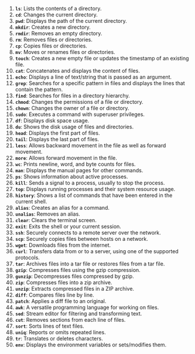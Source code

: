 1. **`ls`**: Lists the contents of a directory.
2. **`cd`**: Changes the current directory.
3. **`pwd`**: Displays the path of the current directory.
4. **`mkdir`**: Creates a new directory.
5. **`rmdir`**: Removes an empty directory.
6. **`rm`**: Removes files or directories.
7. **`cp`**: Copies files or directories.
8. **`mv`**: Moves or renames files or directories.
9. **`touch`**: Creates a new empty file or updates the timestamp of an existing file.
10. **`cat`**: Concatenates and displays the content of files.
11. **`echo`**: Displays a line of text/string that is passed as an argument.
12. **`grep`**: Searches for a specific pattern in files and displays the lines that contain the pattern.
13. **`find`**: Searches for files in a directory hierarchy.
14. **`chmod`**: Changes the permissions of a file or directory.
15. **`chown`**: Changes the owner of a file or directory.
16. **`sudo`**: Executes a command with superuser privileges.
17. **`df`**: Displays disk space usage.
18. **`du`**: Shows the disk usage of files and directories.
19. **`head`**: Displays the first part of files.
20. **`tail`**: Displays the last part of files.
21. **`less`**: Allows backward movement in the file as well as forward movement.
22. **`more`**: Allows forward movement in the file.
23. **`wc`**: Prints newline, word, and byte counts for files.
24. **`man`**: Displays the manual pages for other commands.
25. **`ps`**: Shows information about active processes.
26. **`kill`**: Sends a signal to a process, usually to stop the process.
27. **`top`**: Displays running processes and their system resource usage.
28. **`history`**: Shows a list of commands that have been entered in the current shell.
29. **`alias`**: Creates an alias for a command.
30. **`unalias`**: Removes an alias.
31. **`clear`**: Clears the terminal screen.
32. **`exit`**: Exits the shell or your current session.
33. **`ssh`**: Securely connects to a remote server over the network.
34. **`scp`**: Securely copies files between hosts on a network.
35. **`wget`**: Downloads files from the internet.
36. **`curl`**: Transfers data from or to a server, using one of the supported protocols.
37. **`tar`**: Archives files into a tar file or restores files from a tar file.
38. **`gzip`**: Compresses files using the gzip compression.
39. **`gunzip`**: Decompresses files compressed by gzip.
40. **`zip`**: Compresses files into a zip archive.
41. **`unzip`**: Extracts compressed files in a ZIP archive.
42. **`diff`**: Compares files line by line.
43. **`patch`**: Applies a diff file to an original.
44. **`awk`**: A versatile programming language for working on files.
45. **`sed`**: Stream editor for filtering and transforming text.
46. **`cut`**: Removes sections from each line of files.
47. **`sort`**: Sorts lines of text files.
48. **`uniq`**: Reports or omits repeated lines.
49. **`tr`**: Translates or deletes characters.
50. **`env`**: Displays the environment variables or sets/modifies them.